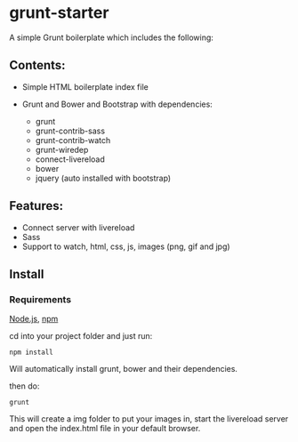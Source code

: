# grunt-starter

A simple Grunt boilerplate which includes the following:

## Contents:

* Simple HTML boilerplate index file

* Grunt and Bower and Bootstrap with dependencies:

    * grunt
    * grunt-contrib-sass
    * grunt-contrib-watch
    * grunt-wiredep
    * connect-livereload
    * bower
    * jquery (auto installed with bootstrap)

## Features:

* Connect server with livereload
* Sass
* Support to watch, html, css, js, images (png, gif and jpg)

## Install

### Requirements

[Node.js](https://nodejs.org/), [npm](https://www.npmjs.com/)

cd into your project folder and just run:

    npm install
   
Will automatically install grunt, bower and their dependencies.

then do:

    grunt
    
This will create a img folder to put your images in, start the livereload server and open the index.html file in your default browser.



